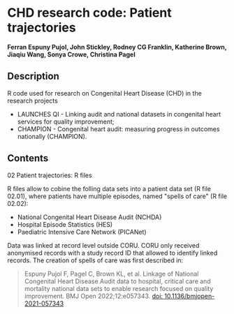 # CHD research code: Patient trajectories

**Ferran Espuny Pujol, John Stickley, Rodney CG Franklin, Katherine Brown, Jiaqiu Wang, Sonya Crowe, Christina Pagel**

## Description

R code used for research on Congenital Heart Disease (CHD) in the research projects 

* LAUNCHES QI - Linking audit and national datasets in congenital heart services for quality improvement;
* CHAMPION - Congenital heart audit: measuring progress in outcomes nationally (CHAMPION).

## Contents

02 Patient trajectories: R files 

R files allow to cobine the folling data sets into a patient data set (R file 02.01), where patients have multiple episodes, named "spells of care" (R file 02.02):

* National Congenital Heart Disease Audit (NCHDA)
* Hospital Episode Statistics (HES)
* Paediatric Intensive Care Network (PICANet)

Data was linked at record level outside CORU. 
CORU only received anonymised records with a study record ID that allowed to identify linked records.
The creation of spells of care was first described in:
> Espuny Pujol F, Pagel C, Brown KL, et al. Linkage of National Congenital Heart Disease Audit data to hospital, critical care and mortality national data sets to enable research focused on quality improvement. BMJ Open 2022;12:e057343. [doi: 10.1136/bmjopen-2021-057343](<https://bmjopen.bmj.com/content/12/5/e057343>)
